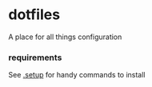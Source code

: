 # dotfiles
A place for all things configuration

### requirements
See [.setup](.setup) for handy commands to install

